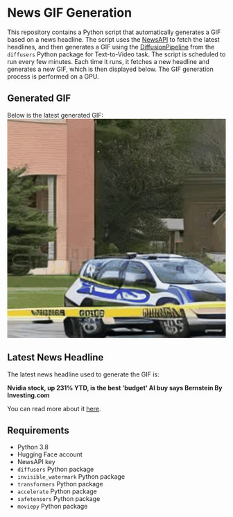# News GIF Generation
This repository contains a Python script that automatically generates a GIF based on a news headline. The script uses the [NewsAPI](https://newsapi.org/) to fetch the latest headlines, and then generates a GIF using the [DiffusionPipeline](https://github.com/huggingface/diffusers) from the `diffusers` Python package for Text-to-Video task.
The script is scheduled to run every few minutes. Each time it runs, it fetches a new headline and generates a new GIF, which is then displayed below. The GIF generation process is performed on a GPU.

## Generated GIF
Below is the latest generated GIF:
![Generated GIF](output.gif?raw=true&v=1702748019)

## Latest News Headline
The latest news headline used to generate the GIF is:

**Nvidia stock, up 231% YTD, is the best 'budget' AI buy says Bernstein By Investing.com**

You can read more about it [here](https://www.investing.com/news/stock-market-news/nvidia-stock-up-231-ytd-is-the-best-budget-ai-buy-says-bernstein-3257571).

## Requirements
- Python 3.8
- Hugging Face account
- NewsAPI key
- `diffusers` Python package
- `invisible_watermark` Python package
- `transformers` Python package
- `accelerate` Python package
- `safetensors` Python package
- `moviepy` Python package

